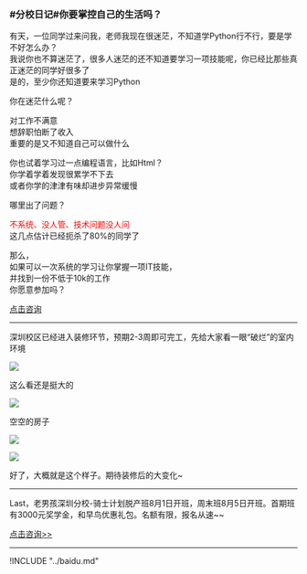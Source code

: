 ### #分校日记#你要掌控自己的生活吗？
有天，一位同学过来问我，老师我现在很迷茫，不知道学Python行不行，要是学不好怎么办？  
我说你也不算迷茫了，很多人迷茫的还不知道要学习一项技能呢，你已经比那些真正迷茫的同学好很多了  
是的，至少你还知道要来学习Python  

你在迷茫什么呢？  

对工作不满意  
想辞职怕断了收入  
重要的是又不知道自己可以做什么  

你也试着学习过一点编程语言，比如Html？  
你学着学着发现很累学不下去  
或者你学的津津有味却进步异常缓慢  

哪里出了问题？  

<span style="color:red">不系统、没人管、技术问题没人问 </span>    
这几点估计已经扼杀了80%的同学了  

那么，  
如果可以一次系统的学习让你掌握一项IT技能，  
并找到一份不低于10k的工作  
你愿意参加吗？  

[点击咨询](http://wwwtb.53kf.com/webCompany.php?style=1&arg=10155416)

***

深圳校区已经进入装修环节，预期2-3周即可完工，先给大家看一眼“破烂”的室内环境

![](https://hcdn1.luffycity.com/data/knight/diary/07/01.pic.jpg)

这么看还是挺大的

![](https://hcdn1.luffycity.com/data/knight/diary/07/02.pic.jpg)

空空的房子

![](https://hcdn1.luffycity.com/data/knight/diary/07/03.pic.jpg)

![](https://hcdn1.luffycity.com/data/knight/diary/07/04.pic.jpg)


好了，大概就是这个样子。期待装修后的大变化~


***

Last，老男孩深圳分校-骑士计划脱产班8月1日开班，周末班8月5日开班。首期班有3000元奖学金，和早鸟优惠礼包。名额有限，报名从速~~

[点击咨询>>](http://wwwtb.53kf.com/webCompany.php?style=1&arg=10155416)




***
!INCLUDE "../baidu.md"

